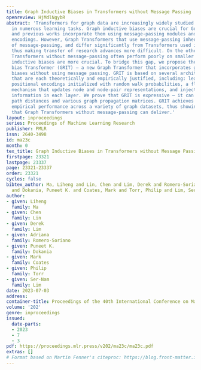 ```yaml
---
title: Graph Inductive Biases in Transformers without Message Passing
openreview: HjMdlNgybR
abstract: 'Transformers for graph data are increasingly widely studied and successful
  in numerous learning tasks. Graph inductive biases are crucial for Graph Transformers,
  and previous works incorporate them using message-passing modules and/or positional
  encodings. However, Graph Transformers that use message-passing inherit known issues
  of message-passing, and differ significantly from Transformers used in other domains,
  thus making transfer of research advances more difficult. On the other hand, Graph
  Transformers without message-passing often perform poorly on smaller datasets, where
  inductive biases are more crucial. To bridge this gap, we propose the Graph Inductive
  bias Transformer (GRIT) — a new Graph Transformer that incorporates graph inductive
  biases without using message passing. GRIT is based on several architectural changes
  that are each theoretically and empirically justified, including: learned relative
  positional encodings initialized with random walk probabilities, a flexible attention
  mechanism that updates node and node-pair representations, and injection of degree
  information in each layer. We prove that GRIT is expressive — it can express shortest
  path distances and various graph propagation matrices. GRIT achieves state-of-the-art
  empirical performance across a variety of graph datasets, thus showing the power
  that Graph Transformers without message-passing can deliver.'
layout: inproceedings
series: Proceedings of Machine Learning Research
publisher: PMLR
issn: 2640-3498
id: ma23c
month: 0
tex_title: Graph Inductive Biases in Transformers without Message Passing
firstpage: 23321
lastpage: 23337
page: 23321-23337
order: 23321
cycles: false
bibtex_author: Ma, Liheng and Lin, Chen and Lim, Derek and Romero-Soriano, Adriana
  and Dokania, Puneet K. and Coates, Mark and Torr, Philip and Lim, Ser-Nam
author:
- given: Liheng
  family: Ma
- given: Chen
  family: Lin
- given: Derek
  family: Lim
- given: Adriana
  family: Romero-Soriano
- given: Puneet K.
  family: Dokania
- given: Mark
  family: Coates
- given: Philip
  family: Torr
- given: Ser-Nam
  family: Lim
date: 2023-07-03
address: 
container-title: Proceedings of the 40th International Conference on Machine Learning
volume: '202'
genre: inproceedings
issued:
  date-parts:
  - 2023
  - 7
  - 3
pdf: https://proceedings.mlr.press/v202/ma23c/ma23c.pdf
extras: []
# Format based on Martin Fenner's citeproc: https://blog.front-matter.io/posts/citeproc-yaml-for-bibliographies/
---
```

